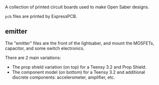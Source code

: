 A collection of printed circuit boards used to make Open Saber designs.

`pcb` files are printed by ExpressPCB.

## emitter

The "emitter" files are the front of the lightsaber, and mount the MOSFETs,
capacitor, and some switch electronics. 

There are 2 main variations:
- The prop shield variation (on top) for a Teensy 3.2 and Prop Shield.
- The component model (on bottom) for a Teensy 3.2 and additional discrete 
  components: accelerometer, amplifier, etc.
  